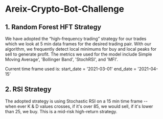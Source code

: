 # Areix-Crypto-Bot-Challenge

## 1. Random Forest HFT Strategy

We have adopted the “high-frequency trading” strategy for our trades which we look at 5 min data frames for the desired trading pair. With our algorithm, we frequently detect local minimums for buy and local peaks for sell to generate profit. The metrics we used for the model include Simple Moving Average', 'Bollinger Band', 'StochRSI', and 'MFI'.

Current time frame used is: start_date = '2021-03-01' end_date = '2021-04-15'

## 2. RSI Strategy

The adopted strategy is using Stochastic RSI on a 15 min time frame -- when ever K & D values crosses, if it's over 85, we would sell, if it's lower than 25, we buy. This is a mid-risk high-return strategy.
